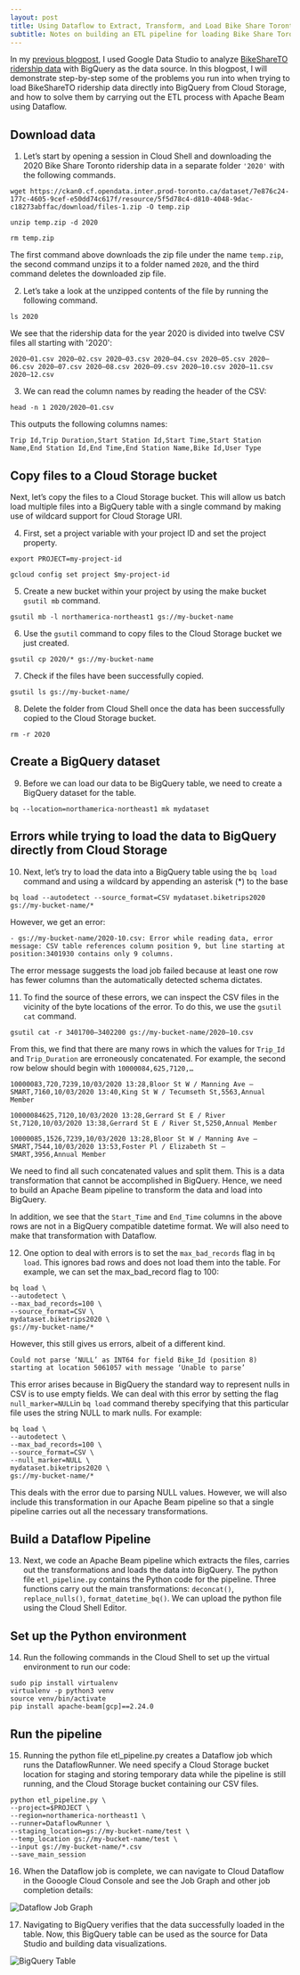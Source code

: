 ```yaml
---
layout: post
title: Using Dataflow to Extract, Transform, and Load Bike Share Toronto Ridership Data into BigQuery
subtitle: Notes on building an ETL pipeline for loading Bike Share Toronto ridership data into BigQuery
---
```


In my [previous blogpost](https://bilalmkhan.github.io/toronto-bike-share-covid-bigquery-datastudio/), I used Google Data Studio to analyze [BikeShareTO ridership data](https://ckan0.cf.opendata.inter.prod-toronto.ca/tr/dataset/bike-share-toronto-ridership-data) with BigQuery as the data source. In this blogpost, I will demonstrate step-by-step some of the problems you run into when trying to load BikeShareTO ridership data directly into BigQuery from Cloud Storage, and how to solve them by carrying out the ETL process with Apache Beam using Dataflow.

## Download data
1) Let’s start by opening a session in Cloud Shell and downloading the 2020 Bike Share Toronto ridership data in a separate folder `'2020'` with the following commands.

```
wget https://ckan0.cf.opendata.inter.prod-toronto.ca/dataset/7e876c24-177c-4605-9cef-e50dd74c617f/resource/5f5d78c4-d810-4048-9dac-c18273abffac/download/files-1.zip -O temp.zip

unzip temp.zip -d 2020

rm temp.zip
```

The first command above downloads the zip file under the name `temp.zip`, the second command unzips it to a folder named `2020`, and the third command deletes the downloaded zip file.

2) Let’s take a look at the unzipped contents of the file by running the following command.

```
ls 2020
```

We see that the ridership data for the year 2020 is divided into twelve CSV files all starting with '2020':

`2020–01.csv 2020–02.csv 2020–03.csv 2020–04.csv 2020–05.csv 2020–06.csv 2020–07.csv 2020–08.csv 2020–09.csv 2020–10.csv 2020–11.csv 2020–12.csv`

3) We can read the column names by reading the header of the CSV:

```
head -n 1 2020/2020–01.csv
```

This outputs the following columns names:

`Trip Id,Trip Duration,Start Station Id,Start Time,Start Station Name,End Station Id,End Time,End Station Name,Bike Id,User Type`

## Copy files to a Cloud Storage bucket

Next, let’s copy the files to a Cloud Storage bucket. This will allow us batch load multiple files into a BigQuery table with a single command by making use of wildcard support for Cloud Storage URI.

4) First, set a project variable with your project ID and set the project property.

```
export PROJECT=my-project-id

gcloud config set project $my-project-id
```

5) Create a new bucket within your project by using the make bucket `gsutil mb` command.

```
gsutil mb -l northamerica-northeast1 gs://my-bucket-name
```

6) Use the `gsutil` command to copy files to the Cloud Storage bucket we just created.

```
gsutil cp 2020/* gs://my-bucket-name
```

7) Check if the files have been successfully copied.

```
gsutil ls gs://my-bucket-name/
```

8) Delete the folder from Cloud Shell once the data has been successfully copied to the Cloud Storage bucket.

```
rm -r 2020
```

## Create a BigQuery dataset

9) Before we can load our data to be BigQuery table, we need to create a BigQuery dataset for the table.

```
bq --location=northamerica-northeast1 mk mydataset
```

## Errors while trying to load the data to BigQuery directly from Cloud Storage
10) Next, let’s try to load the data into a BigQuery table using the `bq load` command and using a wildcard by appending an asterisk (\*) to the base

```
bq load --autodetect --source_format=CSV mydataset.biketrips2020 gs://my-bucket-name/*
```

However, we get an error:

`- gs://my-bucket-name/2020-10.csv: Error while reading
data, error message: CSV table references column position 9, but
line starting at position:3401930 contains only 9 columns.`

The error message suggests the load job failed because at least one row has fewer columns than the automatically detected schema dictates.

11) To find the source of these errors, we can inspect the CSV files in the vicinity of the byte locations of the error. To do this, we use the `gsutil cat` command.

```
gsutil cat -r 3401700–3402200 gs://my-bucket-name/2020–10.csv
```
From this, we find that there are many rows in which the values for `Trip_Id` and `Trip_Duration` are erroneously concatenated. For example, the second row below should begin with `10000084,625,7120,…`

`10000083,720,7239,10/03/2020 13:28,Bloor St W / Manning Ave — SMART,7160,10/03/2020 13:40,King St W / Tecumseth St,5563,Annual Member`

`10000084625,7120,10/03/2020 13:28,Gerrard St E / River St,7120,10/03/2020 13:38,Gerrard St E / River St,5250,Annual Member`

`10000085,1526,7239,10/03/2020 13:28,Bloor St W / Manning Ave — SMART,7544,10/03/2020 13:53,Foster Pl / Elizabeth St — SMART,3956,Annual Member`

We need to find all such concatenated values and split them. This is a data transformation that cannot be accomplished in BigQuery. Hence, we need to build an Apache Beam pipeline to transform the data and load into BigQuery.

In addition, we see that the `Start_Time` and `End_Time` columns in the above rows are not in a BigQuery compatible datetime format. We will also need to make that transformation with Dataflow.

12) One option to deal with errors is to set the `max_bad_records` flag in `bq load`. This ignores bad rows and does not load them into the table. For example, we can set the max_bad_record flag to 100:

```
bq load \
--autodetect \
--max_bad_records=100 \
--source_format=CSV \
mydataset.biketrips2020 \
gs://my-bucket-name/*
```

However, this still gives us errors, albeit of a different kind.

`Could not parse ‘NULL’ as INT64 for field Bike_Id (position 8) starting at location 5061057 with message ‘Unable to parse’`

This error arises because in BigQuery the standard way to represent nulls in CSV is to use empty fields. We can deal with this error by setting the flag `null_marker=NULL`in `bq load` command thereby specifying that this particular file uses the string NULL to mark nulls. For example:

```
bq load \
--autodetect \
--max_bad_records=100 \
--source_format=CSV \
--null_marker=NULL \
mydataset.biketrips2020 \
gs://my-bucket-name/*
```

This deals with the error due to parsing NULL values. However, we will also include this transformation in our Apache Beam pipeline so that a single pipeline carries out all the necessary transformations.

## Build a Dataflow Pipeline
13) Next, we code an Apache Beam pipeline which extracts the files, carries out the transformations and loads the data into BigQuery. The python file `etl_pipeline.py` contains the Python code for the pipeline. Three functions carry out the main transformations: `deconcat()`, `replace_nulls()`, `format_datetime_bq()`. We can upload the python file using the Cloud Shell Editor.

## Set up the Python environment
14) Run the following commands in the Cloud Shell to set up the virtual environment to run our code:

```
sudo pip install virtualenv 
virtualenv -p python3 venv 
source venv/bin/activate 
pip install apache-beam[gcp]==2.24.0
```

## Run the pipeline

15) Running the python file etl_pipeline.py creates a Dataflow job which runs the DataflowRunner. We need specify a Cloud Storage bucket location for staging and storing temporary data while the pipeline is still running, and the Cloud Storage bucket containing our CSV files.

```
python etl_pipeline.py \
--project=$PROJECT \
--region=northamerica-northeast1 \
--runner=DataflowRunner \
--staging_location=gs://my-bucket-name/test \
--temp_location gs://my-bucket-name/test \
--input gs://my-bucket-name/*.csv 
--save_main_session
```

16) When the Dataflow job is complete, we can navigate to Cloud Dataflow in the Gooogle Cloud Console and see the Job Graph and other job completion details:

![Dataflow Job Graph](/images/Dataflow_Screenshot.png)

17) Navigating to BigQuery verifies that the data successfully loaded in the table. Now, this BigQuery table can be used as the source for Data Studio and building data visualizations.

![BigQuery Table](/images/BigQuery_Screenshot.png)
